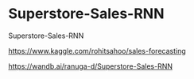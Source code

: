 # Superstore-Sales-RNN
Superstore-Sales-RNN

https://www.kaggle.com/rohitsahoo/sales-forecasting

https://wandb.ai/ranuga-d/Superstore-Sales-RNN
